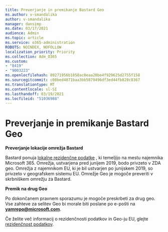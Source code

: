 ```yaml
---
title: Preverjanje in premikanje Bastard Geo
ms.author: v-smandalika
author: v-smandalika
manager: dansimp
ms.date: 03/17/2021
audience: Admin
ms.topic: article
ms.service: o365-administration
ROBOTS: NOINDEX, NOFOLLOW
localization_priority: Priority
ms.collection: Adm_O365
ms.custom:
- "8419"
- "9003223"
ms.openlocfilehash: 89271956b1858ac0eaa20be4f929625d2755f158
ms.sourcegitcommit: c08bed4071baa3bb5879496df3ed44fb828c8367
ms.translationtype: MT
ms.contentlocale: sl-SI
ms.lasthandoff: 03/19/2021
ms.locfileid: "51036988"
---
```

# <a name="checking-and-moving-yammer-geo"></a>Preverjanje in premikanje Bastard Geo

**Preverjanje lokacije omrežja Bastard**

Bastard ponuja [lokalne rezidenčne podatke](https://docs.microsoft.com/yammer/manage-security-and-compliance/data-residency) , ki temeljijo na mestu najemnika Microsoft 365. Omrežja, ustvarjena pred junijem 2019, bodo privzeto v ZDA geo. Omrežja z najemnikom EU, ki je bil ustvarjen po junijskem 2019, so privzeto v geografskem sistemu EU. Omrežje Geo je mogoče preveriti v skrbniškem omrežju za Bastard.

**Premik na drug Geo**

Po dokončanem pravnem sporazumu je mogoče preskrbeti za drug geo. Vse zahteve za selitev Geo bi morale biti poslane po e-pošti na **yamrepo@microsoft.com**.

Če želite več informacij o rezidenčnosti podatkov in Geo-ju EU, glejte [rezidenčnost podatkov](https://docs.microsoft.com/yammer/manage-security-and-compliance/data-residency).
